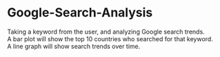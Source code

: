 # Google-Search-Analysis  

Taking a keyword from the user, and analyzing Google search trends.  
A bar plot will show the top 10 countries who searched for that keyword.  
A line graph will show search trends over time. 
